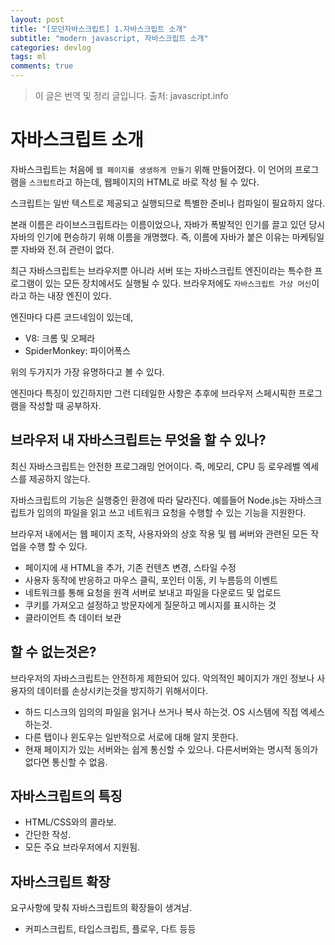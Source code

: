 ```yaml
---
layout: post
title: "[모던자바스크립트] 1.자바스크립트 소개"
subtitle: "modern javascript, 자바스크립트 소개"
categories: devlog
tags: ml
comments: true
---
```


> 이 글은 번역 및 정리 글입니다.
> 출처: javascript.info

# 자바스크립트 소개

자바스크립트는 처음에 `웹 페이지를 생생하게 만들기` 위해 만들어졌다. 이 언어의 프로그램을 `스크립트`라고 하는데, 웹페이지의 HTML로 바로 작성 될 수 있다.

스크립트는 일반 텍스트로 제공되고 실행되므로 특별한 준비나 컴파일이 필요하지 않다.

본래 이름은 라이브스크립트라는 이름이었으나, 자바가 폭발적인 인기를 끌고 있던 당시 자바의 인기에 편승하기 위해 이름을 개명했다. 즉, 이름에 자바가 붙은 이유는 마케팅일뿐 자바와 전.혀 관련이 없다.

최근 자바스크립트는 브라우저뿐 아니라 서버 또는 자바스크립트 엔진이라는 특수한 프로그램이 있는 모든 장치에서도 실행될 수 있다. 브라우저에도 `자바스크립트 가상 머신`이라고 하는 내장 엔진이 있다.

엔진마다 다른 코드네임이 있는데,

- V8: 크롬 및 오페라
- SpiderMonkey: 파이어폭스

위의 두가지가 가장 유명하다고 볼 수 있다.

엔진마다 특징이 있긴하지만 그런 디테일한 사항은 추후에 브라우저 스페시픽한 프로그램을 작성할 때 공부하자.

## 브라우저 내 자바스크립트는 무엇을 할 수 있나?

최신 자바스크립트는 안전한 프로그래밍 언어이다. 즉, 메모리, CPU 등 로우레벨 엑세스를 제공하지 않는다.

자바스크립트의 기능은 실행중인 환경에 따라 달라진다. 예를들어 Node.js는 자바스크립트가 임의의 파일을 읽고 쓰고 네트워크 요청을 수행할 수 있는 기능을 지원한다.

브라우저 내에서는 웹 페이지 조작, 사용자와의 상호 작용 및 웹 써버와 관련된 모든 작업을 수행 할 수 있다.

- 페이지에 새 HTML을 추가, 기존 컨텐츠 변경, 스타일 수정
- 사용자 동작에 반응하고 마우스 클릭, 포인터 이동, 키 누름등의 이벤트
- 네트워크를 통해 요청을 원격 서버로 보내고 파일을 다운로드 및 업로드
- 쿠키를 가져오고 설정하고 방문자에게 질문하고 메시지를 표시하는 것
- 클라이언트 측 데이터 보관

## 할 수 없는것은?

브라우저의 자바스크립트는 안전하게 제한되어 있다. 악의적인 페이지가 개인 정보나 사용자의 데이터를 손상시키는것을 방지하기 위해서이다.

- 하드 디스크의 임의의 파일을 읽거나 쓰거나 복사 하는것. OS 시스템에 직접 엑세스하는것.
- 다른 탭이나 윈도우는 일반적으로 서로에 대해 알지 못한다.
- 현재 페이지가 있는 서버와는 쉽게 통신할 수 있으나. 다른서버와는 명시적 동의가 없다면 통신할 수 없음.

## 자바스크립트의 특징

- HTML/CSS와의 콜라보.
- 간단한 작성.
- 모든 주요 브라우저에서 지원됨.

## 자바스크립트 확장

요구사항에 맞춰 자바스크립트의 확장들이 생겨남.

- 커피스크립트, 타입스크립트, 플로우, 다트 등등
